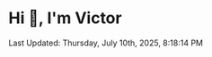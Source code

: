 <h1>Hi 👋, I'm Victor </h1>

<!--RECENT_ACTIVITY:start-->
<!--RECENT_ACTIVITY:end-->

<!--RECENT_ACTIVITY:last_update-->
Last Updated: Thursday, July 10th, 2025, 8:18:14 PM
<!--RECENT_ACTIVITY:last_update_end-->
